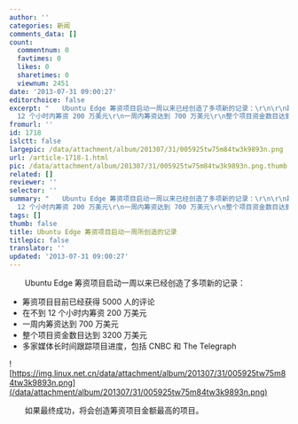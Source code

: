 ```yaml
---
author: ''
categories: 新闻
comments_data: []
count:
  commentnum: 0
  favtimes: 0
  likes: 0
  sharetimes: 0
  viewnum: 2451
date: '2013-07-31 09:00:27'
editorchoice: false
excerpt: "　　Ubuntu Edge 筹资项目启动一周以来已经创造了多项新的记录：\r\n\r\n筹资项目目前已经获得 5000 人的评论\r\n在不到
  12 个小时内筹资 200 万美元\r\n一周内筹资达到 700 万美元\r\n整个项目资金数目达到 3200 万美元\r\n多家媒体长 ..."
fromurl: ''
id: 1718
islctt: false
largepic: /data/attachment/album/201307/31/005925tw75m84tw3k9893n.png
url: /article-1718-1.html
pic: /data/attachment/album/201307/31/005925tw75m84tw3k9893n.png.thumb.jpg
related: []
reviewer: ''
selector: ''
summary: "　　Ubuntu Edge 筹资项目启动一周以来已经创造了多项新的记录：\r\n\r\n筹资项目目前已经获得 5000 人的评论\r\n在不到
  12 个小时内筹资 200 万美元\r\n一周内筹资达到 700 万美元\r\n整个项目资金数目达到 3200 万美元\r\n多家媒体长 ..."
tags: []
thumb: false
title: Ubuntu Edge 筹资项目启动一周所创造的记录
titlepic: false
translator: ''
updated: '2013-07-31 09:00:27'
---
```


　　Ubuntu Edge 筹资项目启动一周以来已经创造了多项新的记录：


* 筹资项目目前已经获得 5000 人的评论
* 在不到 12 个小时内筹资 200 万美元
* 一周内筹资达到 700 万美元
* 整个项目资金数目达到 3200 万美元
* 多家媒体长时间跟踪项目进度，包括 CNBC 和 The Telegraph


![https://img.linux.net.cn/data/attachment/album/201307/31/005925tw75m84tw3k9893n.png](/data/attachment/album/201307/31/005925tw75m84tw3k9893n.png)


　　如果最终成功，将会创造筹资项目金额最高的项目。
